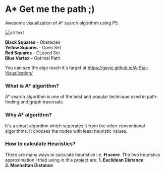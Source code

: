 # A* Get me the path ;)
Awesome visualization of A* search algorithm using P5.

![alt text](https://github.com/GeVic/A-Star-Visualization/blob/master/Capture.PNG)

**Black Squares** - Obstacles <br/>
**Yellow Squares** - Open Set <br/>
**Red Squares** - CLosed Set <br/>
**Blue Vertex** - Optimal Path

You can see the algo reach it's target at https://gevic.github.io/A-Star-Visualization/

### What is A* algorithm?
A* search algorithm is one of the best and popular technique used in path-finding and graph traversals.

### Why A* algorithm?
It's a smart algorithm which seperates it from the other conventional algorithms. It chooses the nodes with least heuristic values.



### How to calculate Heuristics?
There are many ways to calculate heuristics i.e. **H score**. The two heuristics approximation I tried using in this project are:
**1. Euclidean Distance** <br/>
**2. Manhattan Distance**


